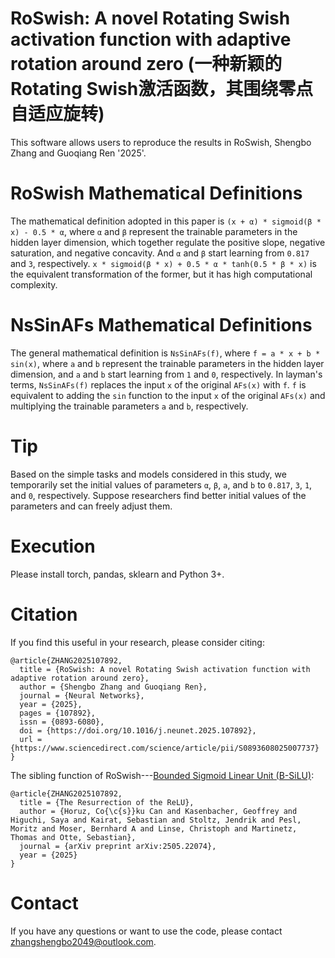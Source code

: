 # RoSwish: A novel Rotating Swish activation function with adaptive rotation around zero (一种新颖的Rotating Swish激活函数，其围绕零点自适应旋转)
This software allows users to reproduce the results in RoSwish, Shengbo Zhang and Guoqiang Ren '2025'.

# RoSwish Mathematical Definitions
The mathematical definition adopted in this paper is `(x + α) * sigmoid(β * x) - 0.5 * α`, where `α` and `β` represent the trainable parameters in the hidden layer dimension, which together regulate the positive slope, negative saturation, and negative concavity. And `α` and `β` start learning from `0.817` and `3`, respectively. `x * sigmoid(β * x) + 0.5 * α * tanh(0.5 * β * x)` is the equivalent transformation of the former, but it has high computational complexity.

# NsSinAFs Mathematical Definitions
The general mathematical definition is `NsSinAFs(f)`, where `f = a * x + b * sin(x)`, where `a` and `b` represent the trainable parameters in the hidden layer dimension, and `a` and `b` start learning from `1` and `0`, respectively. In layman's terms, `NsSinAFs(f)` replaces the input `x` of the original `AFs(x)` with `f`. `f` is equivalent to adding the `sin` function to the input `x` of the original `AFs(x)` and multiplying the trainable parameters `a` and `b`, respectively.

# Tip
Based on the simple tasks and models considered in this study, we temporarily set the initial values of parameters `α`, `β`, `a`, and `b` to `0.817`, `3`, `1`, and `0`, respectively. Suppose researchers find better initial values of the parameters and can freely adjust them.

# Execution
Please install torch, pandas, sklearn and Python 3+.

# Citation
If you find this useful in your research, please consider citing:

    @article{ZHANG2025107892,
      title = {RoSwish: A novel Rotating Swish activation function with adaptive rotation around zero},
      author = {Shengbo Zhang and Guoqiang Ren},
      journal = {Neural Networks},
      year = {2025},
      pages = {107892},
      issn = {0893-6080},
      doi = {https://doi.org/10.1016/j.neunet.2025.107892},
      url = {https://www.sciencedirect.com/science/article/pii/S0893608025007737}
    }

The sibling function of RoSwish---[Bounded Sigmoid Linear Unit (B-SiLU)](https://arxiv.org/abs/2505.22074v1):

    @article{ZHANG2025107892,
      title = {The Resurrection of the ReLU},
      author = {Horuz, Co{\c{s}}ku Can and Kasenbacher, Geoffrey and Higuchi, Saya and Kairat, Sebastian and Stoltz, Jendrik and Pesl, Moritz and Moser, Bernhard A and Linse, Christoph and Martinetz, Thomas and Otte, Sebastian},
      journal = {arXiv preprint arXiv:2505.22074},
      year = {2025}
    }

# Contact
If you have any questions or want to use the code, please contact zhangshengbo2049@outlook.com.
